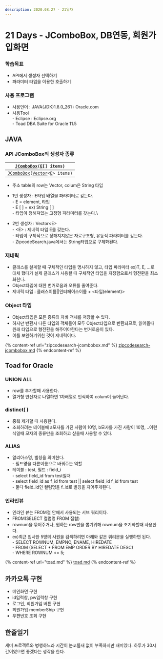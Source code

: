 ```yaml
---
description: 2020.08.27 - 21일차
---
```


# 21 Days - JComboBox, DB연동, 회원가입화면

### 학습목표

* API에서 생성자 선택하기
* 파라미터 타입을 이용한 호출하기

### 사용 프로그램

* 사용언어 : JAVA(JDK)1.8.0\_261 : Oracle.com
* 사용Tool \
  \- Eclipse : Eclipse.org\
  \- Toad DBA Suite for Oracle 11.5

## JAVA

### API JComboBox의 생성자 종류

| [`JComboBox`](https://app.gitbook.com/s/-MDPUsU7UXbAuQYKCGq7/javax/swing/JComboBox.html#JComboBox-E:A-)`(`[`E`](https://app.gitbook.com/s/-MDPUsU7UXbAuQYKCGq7/javax/swing/JComboBox.html)`[] items)`                                                                                                |
| ---------------------------------------------------------------------------------------------------------------------------------------------------------------------------------------------------------------------------------------------------------------------------------------------------- |
| [`JComboBox`](https://app.gitbook.com/s/-MDPUsU7UXbAuQYKCGq7/javax/swing/JComboBox.html#JComboBox-java.util.Vector-)`(`[`Vector`](https://app.gitbook.com/s/-MDPUsU7UXbAuQYKCGq7/java/util/Vector.html)`<`[`E`](https://app.gitbook.com/s/-MDPUsU7UXbAuQYKCGq7/javax/swing/JComboBox.html)`> items)` |

* 주소 table의 row는 Vector, colum은 String 타입
* 1번 생성자 : E타입 배열을 파라미터로 갖는다. \
  \-  E = element, 타입\
  \- E \[ ] = ex) String \[ ]\
  \- 타입이 정해져있는 고정형 파라미터를 갖는다.\

* 2번 생성자 : Vector\<E>\
  \- \<E> : 제네릭 타입 E를 갖는다.\
  \- 타입이 구체적으로 정해지지않은 자료구조형, 유동적 파라미터를 갖는다.\
  \- ZipcodeSearch.java에서는 String타입으로 구체화된다.

### 제네릭

* 클래스를 설계할 때 구체적인 타입을 명시하지 않고, 타입 파라미터 ex)T, E, ...로 대체 했다가 실제 클래스가 사용될 때 구체적인 타입을 지정함으로서 형전환을 최소화한다.
* Object타입에 대한 번거로움과 오류를 줄여준다.
* 제네릭 타입 : 클래스이름||인터페이스이름 + <타입(element)>

### Object 타입

* Object타입은 모든 종류의 자바 객체를 저장할 수 있다.
* 하지만 반환시 다른 타입의 객체들이 모두 Object타입으로 반환되므로, 읽어올때 원래 타입으로 형전환을 해주어야한다는 번거로움이 있다.
* 이를 보완하기위한 것이 제네릭이다.

{% content-ref url="zipcodesearch-jcombobox.md" %}
[zipcodesearch-jcombobox.md](zipcodesearch-jcombobox.md)
{% endcontent-ref %}

## Toad for Oracle

### UNION ALL

* row를 추가할때 사용한다.
* 열거형 연산자로 나열하면 1차배열로 인식하여 colum이 늘어난다.

### distinct( )

* 중복 제거할 때 사용한다.
* 조회하려는 테이블에 a모자를 가진 사람이 10명, b모자를 가진 사람이 10명, ..이런식일때 모자의 종류만을 조회하고 싶을때 사용할 수 있다.

### ALIAS

* 알리아스명, 별칭을 의미한다.\
  \- 필드명을 다른이름으로 바꿔주는 역할
*   테이블 : test, 필드 : field_i\
    \- select field_id from test일때\
    \- select field_id as f_id from test || select field_id f_id from test\
    \- 둘다 field_id인 컬럼명을 f_id로 별칭을 지어주게된다.



### 인라인뷰

* 인라인 뷰는 FROM절 안에서 사용되는 서브 쿼리이다.
* FROM(SELECT 컬럼명 FROM 집합)
* rownum을 묶어주거나, 원하는 row만을 뽑기위해 rownum을 초기화할때 사용한다.
*  ex)최근 입사한 5명의 사원을 검색하려면 아래와 같은 쿼리문을 실행하면 된다.\
  \- SELECT ROWNUM, EMPNO, ENAME, HIREDATE \
  \- FROM (SELECT \* FROM EMP ORDER BY HIREDATE DESC) \
  \- WHERE ROWNUM <= 5;

{% content-ref url="toad.md" %}
[toad.md](toad.md)
{% endcontent-ref %}

## 카카오톡 구현

* 메인화면 구현
* id입력창, pw입력창 구현
* 로그인, 회원가입 버튼 구현
* 회원가입 memberShip 구현
* 우편번호 조회 구현

## 한줄일기

세미 프로젝트와 병행하느라 시간이 눈코뜰새 없이 부족하지만 재미있다. 하루가 30시간이였으면 좋겠다는 생각을 한다.
